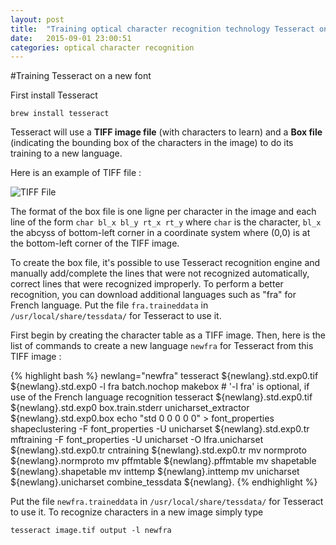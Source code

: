 ```yaml
---
layout: post
title:  "Training optical character recognition technology Tesseract on a new character font on MacOS"
date:   2015-09-01 23:00:51
categories: optical character recognition
---
```


#Training Tesseract on a new font

First install Tesseract

    brew install tesseract

Tesseract will use a **TIFF image file** (with characters to learn) and a **Box file** (indicating the bounding box of the characters in the image) to do its training to a new language.

Here is an example of TIFF file :

![TIFF File](https://printalert.files.wordpress.com/2014/04/ocr_input.jpg)

The format of the box file is one ligne per character in the image and each line of the form `char bl_x bl_y rt_x rt_y` where `char` is the character, `bl_x` the abcyss of bottom-left corner in a coordinate system where (0,0) is at the bottom-left corner of the TIFF image.

To create the box file, it's possible to use Tesseract recognition engine and manually add/complete the lines that were not recognized automatically, correct lines that were recognized improperly. To perform a better recognition, you can download additional languages such as "fra" for French language. Put the file `fra.traineddata` in `/usr/local/share/tessdata/` for Tesseract to use it.

First begin by creating the character table as a TIFF image. Then, here is the list of commands to create a new language `newfra` for Tesseract from this TIFF image :

{% highlight bash %}
newlang="newfra"
tesseract ${newlang}.std.exp0.tif ${newlang}.std.exp0 -l fra batch.nochop makebox # '-l fra' is optional, if use of the French language recognition
tesseract ${newlang}.std.exp0.tif ${newlang}.std.exp0 box.train.stderr
unicharset_extractor ${newlang}.std.exp0.box
echo "std 0 0 0 0 0" > font_properties
shapeclustering -F font_properties -U unicharset ${newlang}.std.exp0.tr
mftraining -F font_properties -U unicharset -O lfra.unicharset ${newlang}.std.exp0.tr
cntraining ${newlang}.std.exp0.tr
mv normproto ${newlang}.normproto
mv pffmtable ${newlang}.pffmtable
mv shapetable ${newlang}.shapetable
mv inttemp ${newlang}.inttemp
mv unicharset ${newlang}.unicharset
combine_tessdata ${newlang}.
{% endhighlight %}

Put the file `newfra.traineddata` in `/usr/local/share/tessdata/` for Tesseract to use it. To recognize characters in a new image simply type

    tesseract image.tif output -l newfra
